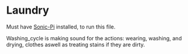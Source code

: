 # Laundry

Must have [Sonic-Pi](https://sonic-pi.net/ "Sonic-Pi's Homepage") installed, to run this file.

Washing_cycle is making sound for the actions: wearing, washing, and drying, clothes aswell as treating stains if they are dirty.